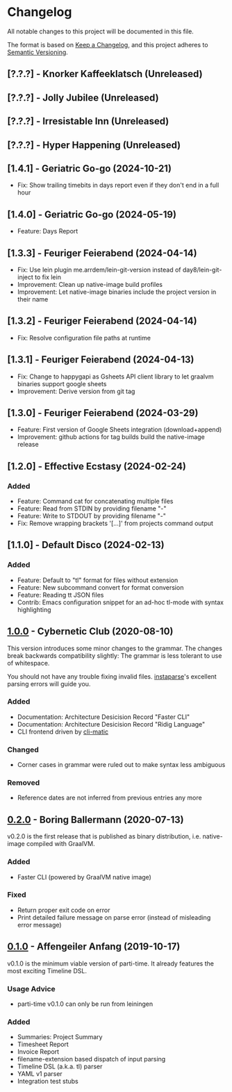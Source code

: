 # Changelog
All notable changes to this project will be documented in this file.

The format is based on [Keep a Changelog](https://keepachangelog.com/en/1.0.0/),
and this project adheres to [Semantic Versioning](https://semver.org/spec/v2.0.0.html).

## [?.?.?] - Knorker Kaffeeklatsch (Unreleased)

## [?.?.?] - Jolly Jubilee (Unreleased)

## [?.?.?] - Irresistable Inn (Unreleased)

## [?.?.?] - Hyper Happening (Unreleased)

## [1.4.1] - Geriatric Go-go (2024-10-21)

- Fix: Show trailing timebits in days report even if they don't end in a full hour

## [1.4.0] - Geriatric Go-go (2024-05-19)

- Feature: Days Report

## [1.3.3] - Feuriger Feierabend (2024-04-14)

- Fix: Use lein plugin me.arrdem/lein-git-version instead of day8/lein-git-inject to fix lein
- Improvement: Clean up native-image build profiles
- Improvement: Let native-image binaries include the project version in their name

## [1.3.2] - Feuriger Feierabend (2024-04-14)

- Fix: Resolve configuration file paths at runtime

## [1.3.1] - Feuriger Feierabend (2024-04-13)

- Fix: Change to happygapi as Gsheets API client library to let graalvm binaries support google sheets
- Improvement: Derive version from git tag

## [1.3.0] - Feuriger Feierabend (2024-03-29)

- Feature: First version of Google Sheets integration (download+append)
- Improvement: github actions for tag builds build the native-image release

## [1.2.0] - Effective Ecstasy (2024-02-24)

### Added

- Feature: Command cat for concatenating multiple files
- Feature: Read from STDIN by providing filename "-"
- Feature: Write to STDOUT by providing filename "-"
- Fix: Remove wrapping brackets '[...]' from projects command output

## [1.1.0] - Default Disco (2024-02-13)

### Added
- Feature: Default to "tl" format for files without extension
- Feature: New subcommand convert for format conversion
- Feature: Reading tt JSON files
- Contrib: Emacs configuration snippet for an ad-hoc tl-mode with syntax highlighting

## [1.0.0] - Cybernetic Club (2020-08-10)

This version introduces some minor changes to the grammar. The changes break backwards compatibility slightly: The grammar is less tolerant to use of whitespace.

You should not have any trouble fixing invalid files. [instaparse](https://github.com/Engelberg/instaparse)'s excellent parsing errors will guide you.

### Added
- Documentation: Architecture Desicision Record "Faster CLI"
- Documentation: Architecture Desicision Record "Ridig Language"
- CLI frontend driven by [cli-matic](https://github.com/l3nz/cli-matic)

### Changed
- Corner cases in grammar were ruled out to make syntax less ambiguous

### Removed
- Reference dates are not inferred from previous entries any more

## [0.2.0] - Boring Ballermann (2020-07-13)

v0.2.0 is the first release that is published as binary distribution, i.e. native-image compiled with GraalVM.

### Added
- Faster CLI (powered by GraalVM native image)

### Fixed
- Return proper exit code on error
- Print detailed failure message on parse error (instead of misleading error message)

## [0.1.0] - Affengeiler Anfang (2019-10-17)

v0.1.0 is the minimum viable version of parti-time. It already features the most exciting Timeline DSL.

### Usage Advice

* parti-time v0.1.0 can only be run from leiningen

### Added
- Summaries: Project Summary
- Timesheet Report
- Invoice Report
- filename-extension based dispatch of input parsing
- Timeline DSL (a.k.a. tl) parser
- YAML v1 parser
- Integration test stubs

[Unreleased]: https://github.com/JohannesFKnauf/parti-time/compare/v1.0.0...HEAD
[1.0.0]: https://github.com/JohannesFKnauf/parti-time/compare/v0.2.0...v1.0.0
[0.2.0]: https://github.com/JohannesFKnauf/parti-time/compare/v0.1.0...v0.2.0
[0.1.0]: https://github.com/JohannesFKnauf/parti-time/releases/tag/v0.1.0

